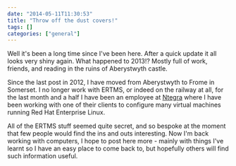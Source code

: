 ```yaml
---
date: "2014-05-11T11:30:53"
title: "Throw off the dust covers!"
tags: []
categories: ["general"]
---
```


Well it's been a long time since I've been here.  After a quick update it all looks very shiny again.  What happened to 2013!?  Mostly full of work, friends, and reading in the ruins of Aberystwyth castle. 
<!--more-->
Since the last post in 2012, I have moved from Aberystwyth to Frome in Somerset.  I no longer work with ERTMS, or indeed on the railway at all, for the last month and a half I have been an employee at [Ntegra][1] where I have been working with one of their clients to configure many virtual machines running Red Hat Enterprise Linux. 
 
All of the ERTMS stuff seemed quite secret, and so bespoke at the moment that few people would find the ins and outs interesting.  Now I'm back working with computers, I hope to post here more - mainly with things I've learnt so I have an easy place to come back to, but hopefully others will find such information useful.

  [1]: http://ntegra.co.uk
